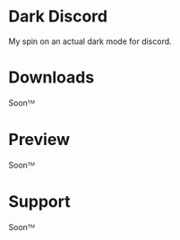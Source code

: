# Dark Discord
My spin on an actual dark mode for discord.

# Downloads
Soonᵀᴹ

# Preview
Soonᵀᴹ

# Support 
Soonᵀᴹ
